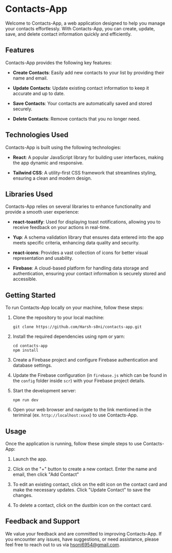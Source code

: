 # Contacts-App

Welcome to Contacts-App, a web application designed to help you manage your contacts effortlessly. With Contacts-App, you can create, update, save, and delete contact information quickly and efficiently.

## Features

Contacts-App provides the following key features:

- **Create Contacts**: Easily add new contacts to your list by providing their name and email.

- **Update Contacts**: Update existing contact information to keep it accurate and up to date.

- **Save Contacts**: Your contacts are automatically saved and stored securely.

- **Delete Contacts**: Remove contacts that you no longer need.

## Technologies Used

Contacts-App is built using the following technologies:

- **React**: A popular JavaScript library for building user interfaces, making the app dynamic and responsive.

- **Tailwind CSS**: A utility-first CSS framework that streamlines styling, ensuring a clean and modern design.

## Libraries Used

Contacts-App relies on several libraries to enhance functionality and provide a smooth user experience:

- **react-toastify**: Used for displaying toast notifications, allowing you to receive feedback on your actions in real-time.

- **Yup**: A schema validation library that ensures data entered into the app meets specific criteria, enhancing data quality and security.

- **react-icons**: Provides a vast collection of icons for better visual representation and usability.

- **Firebase**: A cloud-based platform for handling data storage and authentication, ensuring your contact information is securely stored and accessible.

## Getting Started

To run Contacts-App locally on your machine, follow these steps:

1. Clone the repository to your local machine:

   ```
   git clone https://github.com/Harsh-s0ni/contacts-app.git
   ```

2. Install the required dependencies using npm or yarn:

   ```
   cd contacts-app
   npm install
   ```

3. Create a Firebase project and configure Firebase authentication and database settings.

4. Update the Firebase configuration (in `firebase.js` which can be found in the `config` folder inside `scr`) with your Firebase project details.

5. Start the development server:

   ```
   npm run dev
   ```

6. Open your web browser and navigate to the link mentioned in the teriminal (ex. `http://localhost:xxxx`) to use Contacts-App.

## Usage

Once the application is running, follow these simple steps to use Contacts-App:

1. Launch the app.

2. Click on the "+" button to create a new contact. Enter the name and email, then click "Add Contact"

3. To edit an existing contact, click on the edit icon on the contact card and make the necessary updates. Click "Update Contact" to save the changes.

4. To delete a contact, click on the dustbin icon on the contact card.

## Feedback and Support

We value your feedback and are committed to improving Contacts-App. If you encounter any issues, have suggestions, or need assistance, please feel free to reach out to us via [hsoni6954@gmail.com](mailto:email@example.com).
